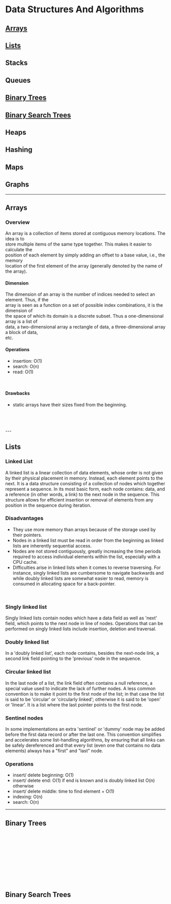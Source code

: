 # Data Structures And Algorithms

## [Arrays](#arrays)
## [Lists](#lists)
## Stacks
## Queues
## [Binary Trees](#binary-trees)
## [Binary Search Trees](#binary-search-trees)
## Heaps
## Hashing
## Maps
## Graphs
---
## <a name="arrays"></a> Arrays
### Overview
An array is a collection of items stored at contiguous memory locations. The idea is to  
store multiple items of the same type together. This makes it easier to calculate the  
position of each element by simply adding an offset to a base value, i.e., the memory  
location of the first element of the array (generally denoted by the name of the array).
<br>

#### Dimension
The dimension of an array is the number of indices needed to select an element. Thus, if the  
array is seen as a function on a set of possible index combinations, it is the dimension of  
the space of which its domain is a discrete subset. Thus a one-dimensional array is a list of  
data, a two-dimensional array a rectangle of data, a three-dimensional array a block of data,  
etc.
<br>

#### Operations
- insertion: O(1)
- search: O(n)
- read: O(1)
<br>

#### Drawbacks
- static arrays have their sizes fixed from the beginning.
<br>
<br>
<br>
---

## <a name="lists"></a> Lists
### Linked List
A linked list is a linear collection of data elements, whose order is not given by their physical placement in memory. Instead, each element points to the next. It is a data structure consisting of a collection of nodes which together represent a sequence. In its most basic form, each node contains: data, and a reference (in other words, a link) to the next node in the sequence. This structure allows for efficient insertion or removal of elements from any position in the sequence during iteration.
<br>

### Disadvantages
- They use more memory than arrays because of the storage used by their pointers.
- Nodes in a linked list must be read in order from the beginning as linked lists are inherently sequential access.
- Nodes are not stored contiguously, greatly increasing the time periods required to access individual elements within the list, especially with a CPU cache.
- Difficulties arise in linked lists when it comes to reverse traversing. For instance, singly linked lists are cumbersome to navigate backwards and while doubly linked lists are somewhat easier to read, memory is consumed in allocating space for a back-pointer.
<br>

### Singly linked list
Singly linked lists contain nodes which have a data field as well as 'next' field, which points to the next node in line of nodes. Operations that can be performed on singly linked lists include insertion, deletion and traversal.
<br>

### Doubly linked list
In a 'doubly linked list', each node contains, besides the next-node link, a second link field pointing to the 'previous' node in the sequence.
<br>

### Circular linked list
In the last node of a list, the link field often contains a null reference, a special value used to indicate the lack of further nodes. A less common convention is to make it point to the first node of the list; in that case the list is said to be 'circular' or 'circularly linked'; otherwise it is said to be 'open' or 'linear'. It is a list where the last pointer points to the first node.
<br>

### Sentinel nodes
In some implementations an extra 'sentinel' or 'dummy' node may be added before the first data record or after the last one. This convention simplifies and accelerates some list-handling algorithms, by ensuring that all links can be safely dereferenced and that every list (even one that contains no data elements) always has a "first" and "last" node.
<br>

### Operations
- insert/ delete beginning: O(1)
- insert/ delete end: O(1) if end is known and is doubly linked list
O(n) otherwise
- insert/ delete middle: time to find element + O(1)                  
- indexing: O(n)
- search: O(n)

---


## <a name="binary-trees"></a> Binary Trees
<br>
<br>
<br>
<br>
<br>
<br>
<br>
<br>
<br>

## <a name="binary-search-trees"></a> Binary Search Trees
